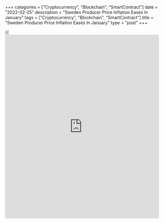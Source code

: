 +++
categories = ["Cryptocurrency", "Blockchain", "SmartContract"]
date = "2022-02-25"
description = "Sweden Producer Price Inflation Eases In January"
tags = ["Cryptocurrency", "Blockchain", "SmartContract"]
title = "Sweden Producer Price Inflation Eases In January"
type = "post"
+++

{{<iframe id="large-banner" src="https://www.bounty.group/#slide=28.0" width="100%" height="600" scrolling="no" style="border: 0px solid rgb(216, 221, 230); border-radius: 3px;">}}

Sweden's producer prices rose at a slower pace in January, but the rate
of inflation remained strong, figures from Statistics Sweden showed on
Friday.

The producer price index rose 18.1 percent year-on-year in January,
after a 21.0 percent growth in December.

Import prices increased 23.8 percent yearly in January and rose 4.7
percent from a month ago.

Export prices grew 21.6 percent annually in January and increased 2.1
percent from the previous month.

The Swedish Krona decreased against the most common foreign trade
currencies, the agency said.

On a monthly basis, producer prices fell 0.5 percent in January.

For comments and feedback [contact](https://www.playgroundfx.com/contact/): editorial@rtt[news](https://www.letsplayfx.com/blog/forex-news-website/).com

[Economic News][1]

 **What parts of the world are seeing the best (and worst) economic
performances lately? Click[here][2] to check out our [Econ Scorecard][2]
and find out! See up-to-the-moment [ranking](https://www.playgroundfx.com/blog/crypto-exchange-ranking/)s for the best and worst
performers in [GDP][3], [unemployment rate][4], [inflation][5] and much
more.**

   1. www.rtt[news](https://www.letsplayfx.com/blog/forex-news-website/).com/Content/EconomicNews.aspx
   2. www.rtt[news](https://www.letsplayfx.com/blog/forex-news-website/).com/economic-scorecard/world-rank/industrial-production/highest-performance.aspx
   3. www.rtt[news](https://www.letsplayfx.com/blog/forex-news-website/).com/economic-scorecard/world-rank/GDP/highest-performance.aspx
   4. www.rtt[news](https://www.letsplayfx.com/blog/forex-news-website/).com/economic-scorecard/world-rank/unemployment-rate/lowest-performance.aspx
   5. www.rtt[news](https://www.letsplayfx.com/blog/forex-news-website/).com/economic-scorecard/world-rank/CPI/highest-performance.aspx